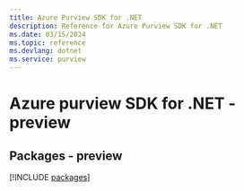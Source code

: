 ```yaml
---
title: Azure Purview SDK for .NET
description: Reference for Azure Purview SDK for .NET
ms.date: 03/15/2024
ms.topic: reference
ms.devlang: dotnet
ms.service: purview
---
```

# Azure purview SDK for .NET - preview
## Packages - preview
[!INCLUDE [packages](purview-index.md)]